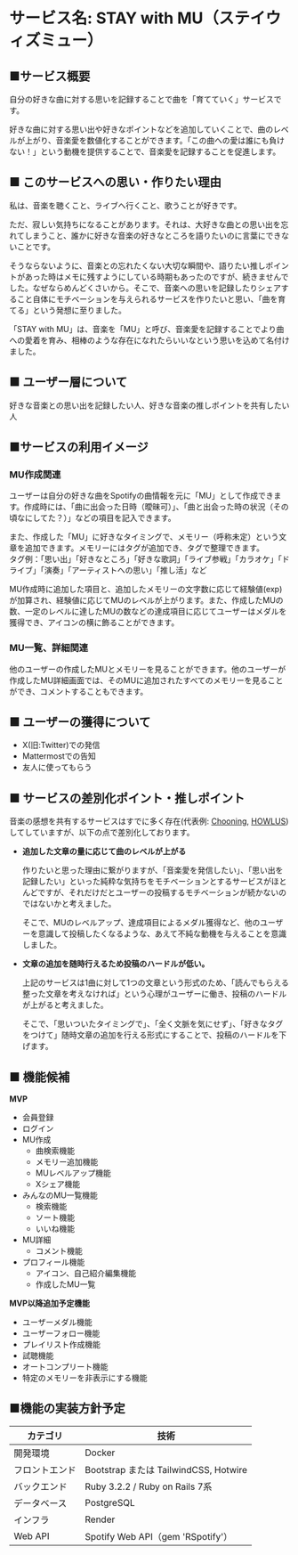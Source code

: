 # サービス名: STAY with MU（ステイウィズミュー）

## ■サービス概要

自分の好きな曲に対する思いを記録することで曲を「育てていく」サービスです。

好きな曲に対する思い出や好きなポイントなどを追加していくことで、曲のレベルが上がり、音楽愛を数値化することができます。「この曲への愛は誰にも負けない！」という動機を提供することで、音楽愛を記録することを促進します。

## ■ このサービスへの思い・作りたい理由

私は、音楽を聴くこと、ライブへ行くこと、歌うことが好きです。

ただ、寂しい気持ちになることがあります。それは、大好きな曲との思い出を忘れてしまうこと、誰かに好きな音楽の好きなところを語りたいのに言葉にできないことです。

そうならないように、音楽との忘れたくない大切な瞬間や、語りたい推しポイントがあった時はメモに残すようにしている時期もあったのですが、続きませんでした。なぜならめんどくさいから。そこで、音楽への思いを記録したりシェアすること自体にモチベーションを与えられるサービスを作りたいと思い、「曲を育てる」という発想に至りました。

「STAY with MU」は、音楽を「MU」と呼び、音楽愛を記録することでより曲への愛着を育み、相棒のような存在になれたらいいなという思いを込めて名付けました。

## ■ ユーザー層について

好きな音楽との思い出を記録したい人、好きな音楽の推しポイントを共有したい人

## ■サービスの利用イメージ

### MU作成関連

ユーザーは自分の好きな曲をSpotifyの曲情報を元に「MU」として作成できます。作成時には、「曲に出会った日時（曖昧可）」、「曲と出会った時の状況（その頃なにしてた？）」などの項目を記入できます。

また、作成した「MU」に好きなタイミングで、メモリー（呼称未定）という文章を追加できます。メモリーにはタグが追加でき、タグで整理できます。\
タグ例：「思い出」「好きなところ」「好きな歌詞」「ライブ参戦」「カラオケ」「ドライブ」「演奏」「アーティストへの思い」「推し活」など

MU作成時に追加した項目と、追加したメモリーの文字数に応じて経験値(exp)が加算され、経験値に応じてMUのレベルが上がります。また、作成したMUの数、一定のレベルに達したMUの数などの達成項目に応じてユーザーはメダルを獲得でき、アイコンの横に飾ることができます。

### MU一覧、詳細関連

他のユーザーの作成したMUとメモリーを見ることができます。他のユーザーが作成したMU詳細画面では、そのMUに追加されたすべてのメモリーを見ることができ、コメントすることもできます。

## ■ ユーザーの獲得について

- X(旧:Twitter)での発信
- Mattermostでの告知
- 友人に使ってもらう

## ■ サービスの差別化ポイント・推しポイント

音楽の感想を共有するサービスはすでに多く存在(代表例: [Chooning](https://chooning.app/ja), [HOWLUS](https://www.howlus.com/))してしていますが、以下の点で差別化しております。

- **追加した文章の量に応じて曲のレベルが上がる**
    
    作りたいと思った理由に繋がりますが、「音楽愛を発信したい」、「思い出を記録したい」といった純粋な気持ちをモチベーションとするサービスがほとんどですが、それだけだとユーザーの投稿するモチベーションが続かないのではないかと考えました。
    
    そこで、MUのレベルアップ、達成項目によるメダル獲得など、他のユーザーを意識して投稿したくなるような、あえて不純な動機を与えることを意識しました。
    
- **文章の追加を随時行えるため投稿のハードルが低い。**
    
    上記のサービスは1曲に対して1つの文章という形式のため、「読んでもらえる整った文章を考えなければ」という心理がユーザーに働き、投稿のハードルが上がると考えました。
    
    そこで、「思いついたタイミングで」、「全く文脈を気にせず」、「好きなタグをつけて」随時文章の追加を行える形式にすることで、投稿のハードルを下げます。
    

## ■ 機能候補

**MVP**

- 会員登録
- ログイン
- MU作成
    - 曲検索機能
    - メモリー追加機能
    - MUレベルアップ機能
    - Xシェア機能
- みんなのMU一覧機能
    - 検索機能
    - ソート機能
    - いいね機能
- MU詳細
    - コメント機能
- プロフィール機能
    - アイコン、自己紹介編集機能
    - 作成したMU一覧

**MVP以降追加予定機能**

- ユーザーメダル機能
- ユーザーフォロー機能
- プレイリスト作成機能
- 試聴機能
- オートコンプリート機能
- 特定のメモリーを非表示にする機能

## ■機能の実装方針予定
| カテゴリ | 技術 |
| --- | --- |
| 開発環境 | Docker |
| フロントエンド | Bootstrap または TailwindCSS, Hotwire |
| バックエンド | Ruby 3.2.2 / Ruby on Rails 7系 |
| データベース | PostgreSQL |
| インフラ | Render |
| Web API | Spotify Web API（gem 'RSpotify'） |
